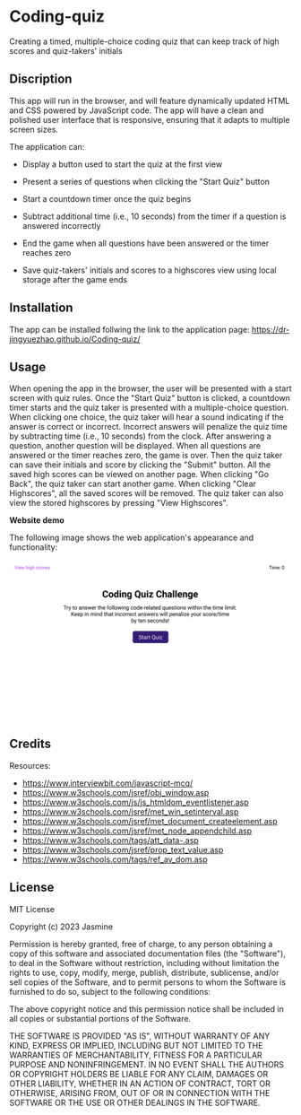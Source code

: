 # Coding-quiz

Creating a timed, multiple-choice coding quiz that can keep track of high scores and quiz-takers' initials

## Discription

This app will run in the browser, and will feature dynamically updated HTML and CSS powered by JavaScript code. The app will have a clean and polished user interface that is responsive, ensuring that it adapts to multiple screen sizes. 

The application can:

- Display a button used to start the quiz at the first view

- Present a series of questions when clicking the "Start Quiz" button 
    
- Start a countdown timer once the quiz begins

- Subtract additional time (i.e., 10 seconds) from the timer if a question is answered incorrectly

- End the game when all questions have been answered or the timer reaches zero

- Save quiz-takers' initials and scores to a highscores view using local storage after the game ends

## Installation
The app can be installed follwing the link to the application page:
https://dr-jingyuezhao.github.io/Coding-quiz/

## Usage 

When opening the app in the browser, the user will be presented with a start screen with quiz rules. Once the "Start Quiz" button is clicked, a countdown timer starts and the quiz taker is presented with a multiple-choice question. When clicking one choice, the quiz taker will hear a sound indicating if the answer is correct or incorrect. Incorrect answers will penalize the quiz time by subtracting time (i.e., 10 seconds) from the clock. After answering a question, another question will be displayed. When all questions are answered or the timer reaches zero, the game is over. Then the quiz taker can save their initials and score by clicking the "Submit" button. All the saved high scores can be  viewed on another page. When clicking "Go Back", the quiz taker can start another game. When clicking "Clear Highscores", all the saved scores will be removed. The quiz taker can also view the stored highscores by pressing "View Highscores".

**Website demo**

The following image shows the web application's appearance and functionality:

![website demo](assets/img/web-apis-challenge-demo.gif)

## Credits

Resources:
* https://www.interviewbit.com/javascript-mcq/
* https://www.w3schools.com/jsref/obj_window.asp
* https://www.w3schools.com/js/js_htmldom_eventlistener.asp
* https://www.w3schools.com/jsref/met_win_setinterval.asp
* https://www.w3schools.com/jsref/met_document_createelement.asp
* https://www.w3schools.com/jsref/met_node_appendchild.asp
* https://www.w3schools.com/tags/att_data-.asp
* https://www.w3schools.com/jsref/prop_text_value.asp
* https://www.w3schools.com/tags/ref_av_dom.asp

## License

MIT License

Copyright (c) 2023 Jasmine

Permission is hereby granted, free of charge, to any person obtaining a copy
of this software and associated documentation files (the "Software"), to deal
in the Software without restriction, including without limitation the rights
to use, copy, modify, merge, publish, distribute, sublicense, and/or sell
copies of the Software, and to permit persons to whom the Software is
furnished to do so, subject to the following conditions:

The above copyright notice and this permission notice shall be included in all
copies or substantial portions of the Software.

THE SOFTWARE IS PROVIDED "AS IS", WITHOUT WARRANTY OF ANY KIND, EXPRESS OR
IMPLIED, INCLUDING BUT NOT LIMITED TO THE WARRANTIES OF MERCHANTABILITY,
FITNESS FOR A PARTICULAR PURPOSE AND NONINFRINGEMENT. IN NO EVENT SHALL THE
AUTHORS OR COPYRIGHT HOLDERS BE LIABLE FOR ANY CLAIM, DAMAGES OR OTHER
LIABILITY, WHETHER IN AN ACTION OF CONTRACT, TORT OR OTHERWISE, ARISING FROM,
OUT OF OR IN CONNECTION WITH THE SOFTWARE OR THE USE OR OTHER DEALINGS IN THE
SOFTWARE.